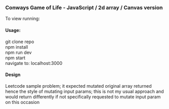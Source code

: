 ### Conways Game of Life - JavaScript / 2d array / Canvas version

To view running:

#### Usage:
git clone repo  
npm install  
npm run dev  
npm start  
navigate to:  localhost:3000

#### Design
Leetcode sample problem; it expected mutated original array returned hence the style of mutating input params; this is not my usual approach and would return differently if not specifically requested to mutate input param on this occasion
